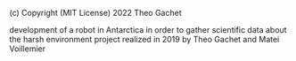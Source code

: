 (c) Copyright (MIT License) 2022 Theo Gachet

development of a robot in Antarctica in order to gather scientific data about the harsh environment
project realized in 2019 by Theo Gachet and Matei Voillemier
